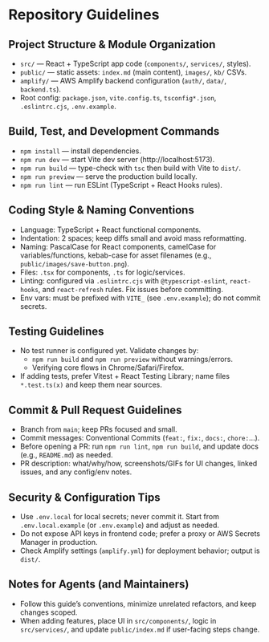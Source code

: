 # Repository Guidelines

## Project Structure & Module Organization
- `src/` — React + TypeScript app code (`components/`, `services/`, styles).
- `public/` — static assets: `index.md` (main content), `images/`, `kb/` CSVs.
- `amplify/` — AWS Amplify backend configuration (`auth/`, `data/`, `backend.ts`).
- Root config: `package.json`, `vite.config.ts`, `tsconfig*.json`, `.eslintrc.cjs`, `.env.example`.

## Build, Test, and Development Commands
- `npm install` — install dependencies.
- `npm run dev` — start Vite dev server (http://localhost:5173).
- `npm run build` — type-check with `tsc` then build with Vite to `dist/`.
- `npm run preview` — serve the production build locally.
- `npm run lint` — run ESLint (TypeScript + React Hooks rules).

## Coding Style & Naming Conventions
- Language: TypeScript + React functional components.
- Indentation: 2 spaces; keep diffs small and avoid mass reformatting.
- Naming: PascalCase for React components, camelCase for variables/functions, kebab-case for asset filenames (e.g., `public/images/save-button.png`).
- Files: `.tsx` for components, `.ts` for logic/services.
- Linting: configured via `.eslintrc.cjs` with `@typescript-eslint`, `react-hooks`, and `react-refresh` rules. Fix issues before committing.
- Env vars: must be prefixed with `VITE_` (see `.env.example`); do not commit secrets.

## Testing Guidelines
- No test runner is configured yet. Validate changes by:
  - `npm run build` and `npm run preview` without warnings/errors.
  - Verifying core flows in Chrome/Safari/Firefox.
- If adding tests, prefer Vitest + React Testing Library; name files `*.test.ts(x)` and keep them near sources.

## Commit & Pull Request Guidelines
- Branch from `main`; keep PRs focused and small.
- Commit messages: Conventional Commits (`feat:`, `fix:`, `docs:`, `chore:`…).
- Before opening a PR: run `npm run lint`, `npm run build`, and update docs (e.g., `README.md`) as needed.
- PR description: what/why/how, screenshots/GIFs for UI changes, linked issues, and any config/env notes.

## Security & Configuration Tips
- Use `.env.local` for local secrets; never commit it. Start from `.env.local.example` (or `.env.example`) and adjust as needed.
- Do not expose API keys in frontend code; prefer a proxy or AWS Secrets Manager in production.
- Check Amplify settings (`amplify.yml`) for deployment behavior; output is `dist/`.

## Notes for Agents (and Maintainers)
- Follow this guide’s conventions, minimize unrelated refactors, and keep changes scoped.
- When adding features, place UI in `src/components/`, logic in `src/services/`, and update `public/index.md` if user-facing steps change.
